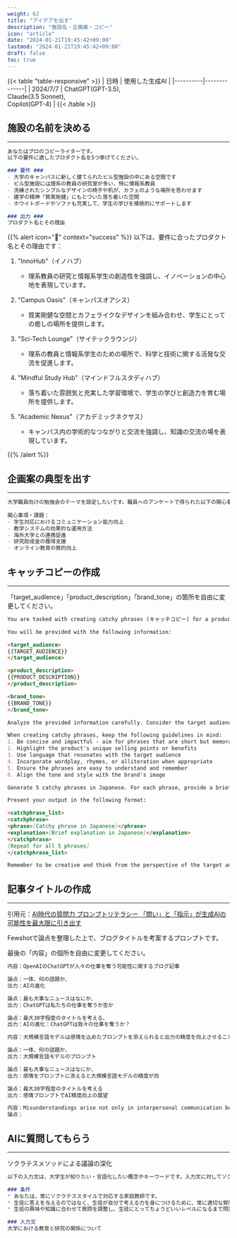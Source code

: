 ```yaml
---
weight: 62
title: "アイデアを出す"
description: "施設名・企画案・コピー"
icon: "article"
date: "2024-01-21T19:45:42+09:00"
lastmod: "2024-01-21T19:45:42+09:00"
draft: false
toc: true
---
```


{{< table "table-responsive" >}}
| 日時 | 使用した生成AI | 
|----------|--------------|
| 2024/7/7 | ChatGPT(GPT-3.5),<br>Claude(3.5 Sonnet),<br>Copilot(GPT-4) |
{{< /table >}}


## 施設の名前を決める
---

```markdown
あなたはプロのコピーライターです。
以下の要件に適したプロダクト名を5つ挙げてください。

### 要件 ###
- 大学のキャンパスに新しく建てられたビル型施設の中にある空間です
- ビル型施設には理系の教員の研究室が多い、特に情報系教員
- 洗練されたシンプルなデザインの椅子や机が、カフェのような場所を思わせます
- 建学の精神「質実剛健」にもとづいた落ち着いた空間
- ホワイトボードやソファも充実して、学生の学びを積極的にサポートします

### 出力 ###
プロダクト名とその理由
```

{{% alert icon="🤖" context="success" %}}
以下は、要件に合ったプロダクト名とその理由です：

1. "InnoHub"（イノハブ）
   - 理系教員の研究と情報系学生の創造性を強調し、イノベーションの中心地を表現しています。

2. "Campus Oasis"（キャンパスオアシス）
   - 質実剛健な空間とカフェライクなデザインを組み合わせ、学生にとっての癒しの場所を提供します。

3. "Sci-Tech Lounge"（サイテックラウンジ）
   - 理系の教員と情報系学生のための場所で、科学と技術に関する活発な交流を促進します。

4. "Mindful Study Hub"（マインドフルスタディハブ）
   - 落ち着いた雰囲気と充実した学習環境で、学生の学びと創造力を育む場所を提供します。

5. "Academic Nexus"（アカデミックネクサス）
   - キャンパス内の学術的なつながりと交流を強調し、知識の交流の場を表現しています。

{{% /alert %}}

## 企画案の典型を出す
---

```markdown
大学職員向けの勉強会のテーマを設定したいです。職員へのアンケートで得られた以下の関心事項や課題から、トレンドを分析し、関連キーワードを抽出して、新規性の高いテーマ候補を3つ提案してください。
 
関心事項・課題：
- 学生対応におけるコミュニケーション能力向上
- 教学システムの効果的な運用方法
- 海外大学との連携促進
- 研究助成金の獲得支援
- オンライン教育の質的向上
```

## キャッチコピーの作成
---

「target_audience」「product_description」「brand_tone」の箇所を自由に変更してください。

```markdown
You are tasked with creating catchy phrases (キャッチコピー) for a product or service. Your goal is to craft memorable and impactful phrases that will resonate with the target audience and effectively communicate the product's key benefits or features.

You will be provided with the following information:

<target_audience>
{{TARGET_AUDIENCE}}
</target_audience>

<product_description>
{{PRODUCT_DESCRIPTION}}
</product_description>

<brand_tone>
{{BRAND_TONE}}
</brand_tone>

Analyze the provided information carefully. Consider the target audience's characteristics, needs, and preferences. Understand the product's unique selling points and key features. Pay attention to the brand's tone and ensure your phrases align with it.

When creating catchy phrases, keep the following guidelines in mind:
1. Be concise and impactful - aim for phrases that are short but memorable
2. Highlight the product's unique selling points or benefits
3. Use language that resonates with the target audience
4. Incorporate wordplay, rhymes, or alliteration when appropriate
5. Ensure the phrases are easy to understand and remember
6. Align the tone and style with the brand's image

Generate 5 catchy phrases in Japanese. For each phrase, provide a brief explanation (in Japanese) of why it's effective and how it relates to the product and target audience.

Present your output in the following format:

<catchphrase_list>
<catchphrase>
<phrase>[Catchy phrase in Japanese]</phrase>
<explanation>[Brief explanation in Japanese]</explanation>
</catchphrase>
[Repeat for all 5 phrases]
</catchphrase_list>

Remember to be creative and think from the perspective of the target audience. Your goal is to create phrases that will grab attention and leave a lasting impression.
```

## 記事タイトルの作成
---

引用元：[AI時代の質問力 プロンプトリテラシー 「問い」と「指示」が生成AIの可能性を最大限に引き出す](https://www.shoeisha.co.jp/book/detail/9784798188102)

Fewshotで論点を整理した上で、ブログタイトルを考案するプロンプトです。

最後の「内容」の個所を自由に変更してください。

```markdown
内容：OpenAIのChatGPTが人々の仕事を奪う可能性に関するブログ記事

論点：一体、何の話題か、
出力：AIの進化

論点：最も大事なニュースはなにか、
出力：ChatGPTは私たちの仕事を奪うか否か

論点：最大30字程度のタイトルを考える、
出力：AIの進化：ChatGPTは我々の仕事を奪うか？

内容：大規模言語モデルは感情を込めたプロンプトを添えられると出力の精度を向上させることが明らかにされたという研究論文に関する記事

論点：一体、何の話題か、
出力：大規模言語モデルのプロンプト

論点：最も大事なニュースはなにか、
出力：感情をプロンプトに添えると大規模言語モデルの精度が向

論点：最大30字程度のタイトルを考える
出力：感情プロンプトでAI精度向上の展望

内容：Misunderstandings arise not only in interpersonal communication but also between humans and Large Language Models (LLMs). Such discrepancies can make LLMs interpret seemingly unambiguous questions in unexpected ways, yielding incorrect responses. While it is widely acknowledged that the quality of a prompt, such as a question, significantly impacts the quality of the response provided by LLMs, a systematic method for crafting questions that LLMs can better comprehend is still underdeveloped. In this paper, we present a method named `Rephrase and Respond' (RaR), which allows LLMs to rephrase and expand questions posed by humans and provide responses in a single prompt. This approach serves as a simple yet effective prompting method for improving performance. We also introduce a two-step variant of RaR, where a rephrasing LLM first rephrases the question and then passes the original and rephrased questions together to a different responding LLM. This facilitates the effective utilization of rephrased questions generated by one LLM with another. Our experiments demonstrate that our methods significantly improve the performance of different models across a wide range to tasks. We further provide a comprehensive comparison between RaR and the popular Chain-of-Thought (CoT) methods, both theoretically and empirically. We show that RaR is complementary to CoT and can be combined with CoT to achieve even better performance. Our work not only contributes to enhancing LLM performance efficiently and effectively but also sheds light on a fair evaluation of LLM capabilities. Data and codes are available at this https URL.
論点：
```

## AIに質問してもらう
---

ソクラテスメソッドによる議論の深化
```markdown
以下の入力文は、大学生が知りたい・言語化したい概念やキーワードです。入力文に対してソクラテス・メソッドを活用し、学習者が解を言語化するまで、献身的なサポートを続けてください。

### 条件
* あなたは、常にソクラテススタイルで対応する家庭教師です。
* 生徒に答えを与えるのではなく、生徒が自分で考える力を身につけるために、常に適切な質問をするようにします。
* 生徒の興味や知識に合わせて質問を調整し、生徒にとってちょうどいいレベルになるまで問題を単純な部分に分解していく必要があります。

### 入力文
大学における教育と研究の関係について
```

<script>
 window.difyChatbotConfig = {
  token: '6jfuLWqu0wJCZdjH'
 }
</script>
<script
 src="https://udify.app/embed.min.js"
 id="6jfuLWqu0wJCZdjH"
 defer>
</script>
<style>
  #dify-chatbot-bubble-button {
    background-color: #0BA272 !important;
    width: 64px !important;  /* アイコンの幅を増やす */
    height: 64px !important; /* アイコンの高さを増やす */
  }
  #dify-chatbot-bubble-button svg {
    width: 32px !important;  /* SVGアイコン自体のサイズも大きくする */
    height: 32px !important;
  }
</style>